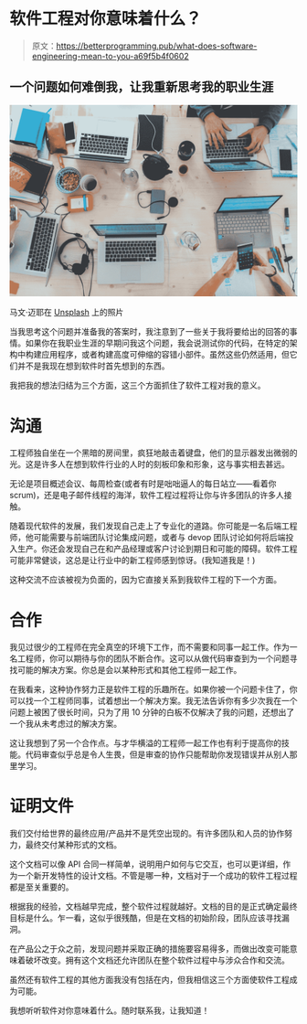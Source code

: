 # 软件工程对你意味着什么？

> 原文：<https://betterprogramming.pub/what-does-software-engineering-mean-to-you-a69f5b4f0602>

## 一个问题如何难倒我，让我重新思考我的职业生涯

![](img/b0558ccfce44b3f3fb9af4f88b265908.png)

马文·迈耶在 [Unsplash](https://unsplash.com?utm_source=medium&utm_medium=referral) 上的照片

当我思考这个问题并准备我的答案时，我注意到了一些关于我将要给出的回答的事情。如果你在我职业生涯的早期问我这个问题，我会说测试你的代码，在特定的架构中构建应用程序，或者构建高度可伸缩的容错小部件。虽然这些仍然适用，但它们并不是我现在想到软件时首先想到的东西。

我把我的想法归结为三个方面，这三个方面抓住了软件工程对我的意义。

# 沟通

工程师独自坐在一个黑暗的房间里，疯狂地敲击着键盘，他们的显示器发出微弱的光。这是许多人在想到软件行业的人时的刻板印象和形象，这与事实相去甚远。

无论是项目概述会议、每周检查(或者有时是咄咄逼人的每日站立——看着你 scrum)，还是电子邮件线程的海洋，软件工程过程将让你与许多团队的许多人接触。

随着现代软件的发展，我们发现自己走上了专业化的道路。你可能是一名后端工程师，他可能需要与前端团队讨论集成问题，或者与 devop 团队讨论如何将后端投入生产。你还会发现自己在和产品经理或客户讨论到期日和可能的障碍。软件工程可能非常健谈，这总是让行业中的新工程师感到惊讶。(我知道我是！)

这种交流不应该被视为负面的，因为它直接关系到我软件工程的下一个方面。

# 合作

我见过很少的工程师在完全真空的环境下工作，而不需要和同事一起工作。作为一名工程师，你可以期待与你的团队不断合作。这可以从做代码审查到为一个问题寻找可能的解决方案。你总是会以某种形式和其他工程师一起工作。

在我看来，这种协作努力正是软件工程的乐趣所在。如果你被一个问题卡住了，你可以找一个工程师同事，试着想出一个解决方案。我无法告诉你有多少次我在一个问题上被困了很长时间，只为了用 10 分钟的白板不仅解决了我的问题，还想出了一个我从未考虑过的解决方案。

这让我想到了另一个合作点。与才华横溢的工程师一起工作也有利于提高你的技能。代码审查似乎总是令人生畏，但是审查的协作只能帮助你发现错误并从别人那里学习。

# 证明文件

我们交付给世界的最终应用/产品并不是凭空出现的。有许多团队和人员的协作努力，最终交付某种形式的文档。

这个文档可以像 API 合同一样简单，说明用户如何与它交互，也可以更详细，作为一个新开发特性的设计文档。不管是哪一种，文档对于一个成功的软件工程过程都是至关重要的。

根据我的经验，文档越早完成，整个软件过程就越好。文档的目的是正式确定最终目标是什么。乍一看，这似乎很残酷，但是在文档的初始阶段，团队应该寻找漏洞。

在产品公之于众之前，发现问题并采取正确的措施要容易得多，而做出改变可能意味着破坏改变。拥有这个文档还允许团队在整个软件过程中与涉众合作和交流。

虽然还有软件工程的其他方面我没有包括在内，但我相信这三个方面使软件工程成为可能。

我想听听软件对你意味着什么。随时联系我，让我知道！